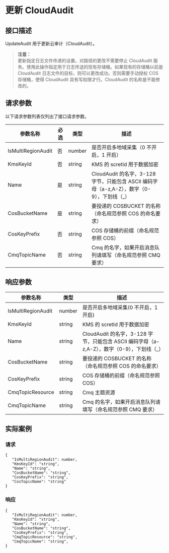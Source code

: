 # 更新 CloudAudit
## 接口描述
UpdateAudit 用于更新云审计（CloudAudit）。
> **注意：**  
> 更新指定日志文件传递的设置。对路径的更改不需要停止 CloudAudit 服务。使用此操作指定用于日志传送的现有存储桶。如果现有的存储桶以前是 CloudAudit 日志文件的目标，则可以更改成功。否则需要手动授权 COS 存储桶，使得 CloudAudit 具有写权限才行。CloudAudit 的名称是不能修改的。


## 请求参数
以下请求参数列表仅列出了接口请求参数。

|参数名称|必选|类型|描述|
|---------|---------|---------|--------|
|IsMultiRegionAudit	|否|	number	|是否开启多地域采集（0 不开启，1 开启）|
|KmsKeyId	|否|	string	| KMS 的 scretId 用于数据加密|
|Name	|是|	string	|CloudAudit 的名字，3-128 字节，只能包含 ASCII 编码字母（a-z,A-Z），数字（0-9），下划线（_）|
|CosBucketName	|是|	string	|要投递的 COSBUCKET 的名称（命名规范参照 COS 的命名要求）|
|CosKeyPrefix	|否|	string	|COS 存储桶的前缀（命名规范参照 COS）|
|CmqTopicName	|否|	string	|Cmq 的名字，如果开启消息队列请填写（命名规范参照 CMQ 要求）|
## 响应参数

|参数名称|类型|描述|
|---------|---------|--------|
|IsMultiRegionAudit	|	number	|是否开启多地域采集(0 不开启，1 开启)|
|KmsKeyId	|	string	| KMS 的 scretId 用于数据加密|
|Name	|	string	|CloudAudit 的名字，3-128 字节，只能包含 ASCII 编码字母（a-z,A-Z），数字（0-9），下划线（_）|
|CosBucketName	|	string	|要投递的 COSBUCKET 的名称（命名规范参照 COS 的命名要求）|
|CosKeyPrefix	|	string	|COS 存储桶的前缀（命名规范参照 COS）|
|CmqTopicResource|string|Cmq 主题资源|
|CmqTopicName	|	string	|Cmq 的名字，如果开启消息队列请填写（命名规范参照 CMQ 要求）|

## 实际案例
### 请求

```
{
   "IsMultiRegionAudit": number,
   "KmsKeyId": "string",
   "Name": "string",
   "CosBucketName": "string",
   "CosKeyPrefix": "string",
   "CosTopicName": "string"
}
```
### 响应

```
{
   "IsMultiRegionAudit": number,
   "KmsKeyId": "string",
   "Name": "string",
   "CosBucketName": "string",
   "CosKeyPrefix": "string",
   "CmqTopicResource": "string",
   "CmqTopicName": "string",
}
```

